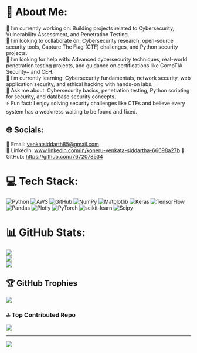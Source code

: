 # 💫 About Me:
🔭 I’m currently working on: Building projects related to Cybersecurity, Vulnerability Assessment, and Penetration Testing.<br>🤝 I’m looking to collaborate on: Cybersecurity research, open-source security tools, Capture The Flag (CTF) challenges, and Python security projects.<br>👐 I’m looking for help with: Advanced cybersecurity techniques, real-world penetration testing projects, and guidance on certifications like CompTIA Security+ and CEH.<br>🌱 I’m currently learning: Cybersecurity fundamentals, network security, web application security, and ethical hacking with hands-on labs.<br>💬 Ask me about: Cybersecurity basics, penetration testing, Python scripting for security, and database security concepts.<br>⚡ Fun fact: I enjoy solving security challenges like CTFs and believe every system has a weakness waiting to be found and fixed.


## 🌐 Socials:
📧 Email: venkatsiddarth85@gmail.com  
💼 LinkedIn: www.linkedin.com/in/koneru-venkata-siddartha-66698a27b 
🐙 GitHub: https://github.com/7672078534



# 💻 Tech Stack:
![Python](https://img.shields.io/badge/python-3670A0?style=for-the-badge&logo=python&logoColor=ffdd54) ![AWS](https://img.shields.io/badge/AWS-%23FF9900.svg?style=for-the-badge&logo=amazon-aws&logoColor=white) ![GitHub](https://img.shields.io/badge/github-%23121011.svg?style=for-the-badge&logo=github&logoColor=white) ![NumPy](https://img.shields.io/badge/numpy-%23013243.svg?style=for-the-badge&logo=numpy&logoColor=white) ![Matplotlib](https://img.shields.io/badge/Matplotlib-%23ffffff.svg?style=for-the-badge&logo=Matplotlib&logoColor=black) ![Keras](https://img.shields.io/badge/Keras-%23D00000.svg?style=for-the-badge&logo=Keras&logoColor=white) ![TensorFlow](https://img.shields.io/badge/TensorFlow-%23FF6F00.svg?style=for-the-badge&logo=TensorFlow&logoColor=white) ![Pandas](https://img.shields.io/badge/pandas-%23150458.svg?style=for-the-badge&logo=pandas&logoColor=white) ![Plotly](https://img.shields.io/badge/Plotly-%233F4F75.svg?style=for-the-badge&logo=plotly&logoColor=white) ![PyTorch](https://img.shields.io/badge/PyTorch-%23EE4C2C.svg?style=for-the-badge&logo=PyTorch&logoColor=white) ![scikit-learn](https://img.shields.io/badge/scikit--learn-%23F7931E.svg?style=for-the-badge&logo=scikit-learn&logoColor=white) ![Scipy](https://img.shields.io/badge/SciPy-%230C55A5.svg?style=for-the-badge&logo=scipy&logoColor=%white)
# 📊 GitHub Stats:
![](https://github-readme-stats.vercel.app/api?username=7672078534&theme=dark&hide_border=true&include_all_commits=true&count_private=true)<br/>
![](https://nirzak-streak-stats.vercel.app/?user=7672078534&theme=dark&hide_border=true)<br/>
![](https://github-readme-stats.vercel.app/api/top-langs/?username=7672078534&theme=dark&hide_border=true&include_all_commits=true&count_private=true&layout=compact)

## 🏆 GitHub Trophies
![](https://github-profile-trophy.vercel.app/?username=7672078534&theme=radical&no-frame=false&no-bg=true&margin-w=4)

### 🔝 Top Contributed Repo
![](https://github-contributor-stats.vercel.app/api?username=7672078534&limit=5&theme=dark&combine_all_yearly_contributions=true)

---
[![](https://visitcount.itsvg.in/api?id=7672078534&icon=0&color=0)](https://visitcount.itsvg.in)

<!-- Proudly created with GPRM ( https://gprm.itsvg.in ) -->
